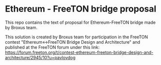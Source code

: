 # Ethereum - FreeTON bridge proposal

This repo contains the text of proposal for Ethereum-FreeTON bridge made by Broxus team.

This solution is created by Broxus team for participation in the FreeTON contest "Ethereum↔️FreeTON Bridge Design and Architecture" and published at the FreeTON forum under this link: https://forum.freeton.org/t/contest-ethereum-freeton-bridge-design-and-architecture/2945/10?u=pavlovdog
